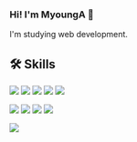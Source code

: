 ### Hi! I'm MyoungA 👋


I'm studying web development.

<!--
**MyoungAKwak/MyoungAKwak** is a ✨ _special_ ✨ repository because its `README.md` (this file) appears on your GitHub profile.

Here are some ideas to get you started:

- 🔭 I’m currently working on ...
- 🌱 I’m currently learning ...
- 👯 I’m looking to collaborate on ...
- 🤔 I’m looking for help with ...
- 💬 Ask me about ...
- 📫 How to reach me: ...
- 😄 Pronouns: ...
- ⚡ Fun fact: ...
-->


<h2 align="left">🛠️ Skills</h2>
<p align="left">
 <img src="https://img.shields.io/badge/-Spring-6DB33F?logo=spring&logoColor=white&style=flat">
<img src="https://img.shields.io/badge/-Java-007396?logo=java&logoColor=white&style=flat">
<img src="https://img.shields.io/badge/-JSP-007396?logo=java&logoColor=white&style=flat">
<img src="https://img.shields.io/badge/-MyBatis-FF6F52?logo=mybatis&logoColor=white&style=flat">
<img src="https://img.shields.io/badge/-jQuery-0769AD?logo=jquery&logoColor=white&style=flat">

</p>
<p align="left">
<img src="https://img.shields.io/badge/-HTML5-E34F26?logo=html5&logoColor=white&style=flat">
<img src="https://img.shields.io/badge/-CSS3-1572B6?logo=css3&logoColor=white&style=flat">
<img src="https://img.shields.io/badge/-JavaScript-F7DF1E?logo=javascript&logoColor=white&style=flat">
<img src="https://img.shields.io/badge/-Tiles-3FBFBF?logo=apache&logoColor=white&style=flat">
</p>
<p align="left">
<img src="https://img.shields.io/badge/-Oracle-F80000?logo=oracle&logoColor=white&style=flat">
</p>
 </div>                                                                    
